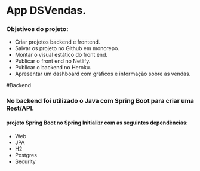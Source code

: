 # App DSVendas.
### Objetivos do projeto:

* Criar projetos backend e frontend.
* Salvar os projeto no Github em monorepo.
* Montar o visual estático do front end.
* Publicar o front end no Netlify.
* Publicar o backend no Heroku.
* Apresentar um dashboard com gráficos e informação sobre as vendas.

#Backend
### No backend foi utilizado o Java com Spring Boot para criar uma Rest/API.
#### projeto Spring Boot no Spring Initializr com as seguintes dependências:

* Web
* JPA
* H2
* Postgres
* Security


